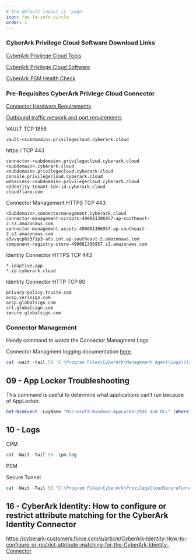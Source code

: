 ```yaml
---
# the default layout is 'page'
icon: fas fa-info-circle
order: 1
---
```

### CyberArk Privilege Cloud Software Download Links

[CyberArk Privilege Cloud Tools](https://cyberark-customers.force.com/mplace/s/#--Privilege+Cloud+Tools)

[CyberArk Privilege Cloud Software](https://cyberark-customers.force.com/mplace/s/#software#---Name-CyberArk%20Privilege%20Cloud)

[CyberArk PSM Health Check](https://cyberark-customers.force.com/mplace/s/#a352J000000ai0MQAQ-a392J000002QBA6QAO)

### Pre-Requisites CyberArk Privlege Cloud Connector

[Connector Hardware Requirements](https://docs.cyberark.com/Product-Doc/OnlineHelp/PrivCloud-SS/Latest/en/Content/Privilege%20Cloud/PrivCloud-sys-req-connector.htm#Hardwarerequirements)

[Outbound traffic network and port requirements](https://docs.cyberark.com/Product-Doc/OnlineHelp/PrivCloud-SS/Latest/en/Content/Privilege%20Cloud/PrivCloud-sys-req-networks.htm)


VAULT TCP 1858
```
vault-<subdomain>.privilegecloud.cyberark.cloud
```

https / TCP 443
```
connector-<subdomain>.privilegecloud.cyberark.cloud
<subdomain>.cyberark.cloud
<subdomain>.privilegecloud.cyberark.cloud
console.privilegecloud.cyberark.cloud
webaccess-<subdomain>.privilegecloud.cyberark.cloud
<Identity-tenant-id>.id.cyberark.cloud
cloudflare.com
```

Connector Management HTTPS TCP 443
```
<Subdomain>.connectormanagement.cyberark.cloud
connector-management-scripts-490081306957-ap-southeast-2.s3.amazonaws.com
connector-management-assets-490081306957-ap-southeast-2.s3.amazonaws.com
a3vvqcp8z371p3-ats.iot.ap-southeast-2.amazonaws.com
component-registry-store-490081306957.s3.amazonaws.com
```

Identity Connector HTTPS TCP 443
```
*.idaptive.app
*.id.cyberark.cloud
```

Identity Connector HTTP TCP 80
```
privacy-policy.truste.com
ocsp.verisign.com
ocsp.globalsign.com
crl.globalsign.com
secure.globalsign.com
```

### Connector Management

Handy command to watch the Connector Managment Logs

Connector Managment logging documentation [here](https://docs.cyberark.com/Product-Doc/OnlineHelp/PrivCloud-SS/Latest/en/Content/Setup/CM_Troubleshooting.htm).

``` powershell
cat -wait -tail 50 'C:\Program Files\CyberArk\Management Agent\Logs\client_log.txt'
```

## 09 - App Locker Troubleshooting

This command is useful to determine what applications can’t run because of AppLocker.

``` powershell
Get-WinEvent -LogName "Microsoft-Windows-AppLocker/EXE and DLL" |Where-Object {$_.LevelDisplayName -ne "Information"} | Select-Object -First 200 | Format-Table
```

## 10 - Logs

CPM
``` powershell
cat -Wait -Tail 50 .\pm.log
```

PSM


Secure Tunnel

``` powershell
cat -Wait -Tail 50 "C:\Program Files\CyberArk\PrivilegeCloudSecureTunnel\logs\privilege-cloud-securetunnel-service.log"
```

## 16 - CyberArk Identity: How to configure or restrict attribute matching for the CyberArk Identity Connector

https://cyberark-customers.force.com/s/article/CyberArk-Identity-How-to-configure-or-restrict-attribute-matching-for-the-CyberArk-Identity-Connector